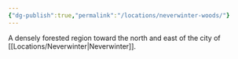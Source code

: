 ```yaml
---
{"dg-publish":true,"permalink":"/locations/neverwinter-woods/"}
---
```


A densely forested region toward the north and east of the city of [[Locations/Neverwinter\|Neverwinter]].
